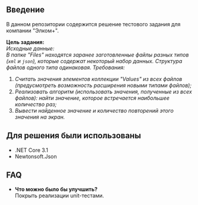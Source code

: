 ## Введение
В данном репозитории содержится решение тестового задания для компании "Элком+".  

**Цель задания:**  
*Исходные данные:*  
*В папке "Files" находятся заранее заготовленные файлы разных типов (`xml` и `json`), которые содержат некоторый набор данных. Структура файлов одного типа одинаковая.*
*Требования:*
1. *Считать значения элементов коллекции "Values" из всех файлов (предусмотреть возможность расширения новыми типами файлов);*
1. *Реализовать алгоритм (использовать значения, полученные из всех файлов): найти значение, которое встречается наибольшее количество раз;*
1. *Вывести найденное значение и количество повторений этого значения на экран.*

## Для решения были использованы
- .NET Core 3.1
- Newtonsoft.Json
  
## FAQ
- **Что можно было бы улучшить?**  
Покрыть реализации unit-тестами.
